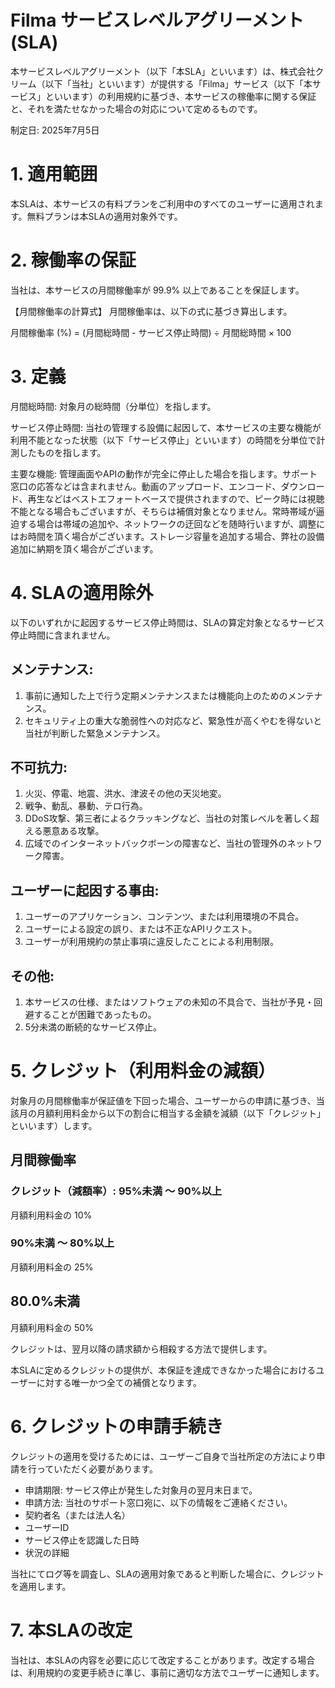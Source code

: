 # Filma サービスレベルアグリーメント (SLA)

本サービスレベルアグリーメント（以下「本SLA」といいます）は、株式会社クリーム（以下「当社」といいます）が提供する「Filma」サービス（以下「本サービス」といいます）の利用規約に基づき、本サービスの稼働率に関する保証と、それを満たせなかった場合の対応について定めるものです。

制定日: 2025年7月5日

# 1. 適用範囲
本SLAは、本サービスの有料プランをご利用中のすべてのユーザーに適用されます。無料プランは本SLAの適用対象外です。

# 2. 稼働率の保証
当社は、本サービスの月間稼働率が 99.9% 以上であることを保証します。

【月間稼働率の計算式】
月間稼働率は、以下の式に基づき算出します。

月間稼働率 (%) = (月間総時間 - サービス停止時間) ÷ 月間総時間 × 100

# 3. 定義
月間総時間: 対象月の総時間（分単位）を指します。

サービス停止時間: 当社の管理する設備に起因して、本サービスの主要な機能が利用不能となった状態（以下「サービス停止」といいます）の時間を分単位で計測したものを指します。

主要な機能: 管理画面やAPIの動作が完全に停止した場合を指します。サポート窓口の応答などは含まれません。動画のアップロード、エンコード、ダウンロード、再生などはベストエフォートベースで提供されますので、ピーク時には視聴不能となる場合もございますが、そちらは補償対象となりません。常時帯域が逼迫する場合は帯域の追加や、ネットワークの迂回などを随時行いますが、調整にはお時間を頂く場合がございます。ストレージ容量を追加する場合、弊社の設備追加に納期を頂く場合がございます。

# 4. SLAの適用除外
以下のいずれかに起因するサービス停止時間は、SLAの算定対象となるサービス停止時間に含まれません。

## メンテナンス:

1. 事前に通知した上で行う定期メンテナンスまたは機能向上のためのメンテナンス。
2. セキュリティ上の重大な脆弱性への対応など、緊急性が高くやむを得ないと当社が判断した緊急メンテナンス。

## 不可抗力:

1. 火災、停電、地震、洪水、津波その他の天災地変。
2. 戦争、動乱、暴動、テロ行為。
3. DDoS攻撃、第三者によるクラッキングなど、当社の対策レベルを著しく超える悪意ある攻撃。
4. 広域でのインターネットバックボーンの障害など、当社の管理外のネットワーク障害。

## ユーザーに起因する事由:

1. ユーザーのアプリケーション、コンテンツ、または利用環境の不具合。
2. ユーザーによる設定の誤り、または不正なAPIリクエスト。
3. ユーザーが利用規約の禁止事項に違反したことによる利用制限。

## その他:

1. 本サービスの仕様、またはソフトウェアの未知の不具合で、当社が予見・回避することが困難であったもの。
2. 5分未満の断続的なサービス停止。

# 5. クレジット（利用料金の減額）

対象月の月間稼働率が保証値を下回った場合、ユーザーからの申請に基づき、当該月の月額利用料金から以下の割合に相当する金額を減額（以下「クレジット」といいます）します。

## 月間稼働率

### クレジット（減額率）: 95%未満 ～ 90%以上

月額利用料金の 10%

### 90%未満 ～ 80%以上

月額利用料金の 25%

## 80.0%未満

月額利用料金の 50%

クレジットは、翌月以降の請求額から相殺する方法で提供します。

本SLAに定めるクレジットの提供が、本保証を達成できなかった場合におけるユーザーに対する唯一かつ全ての補償となります。

# 6. クレジットの申請手続き
クレジットの適用を受けるためには、ユーザーご自身で当社所定の方法により申請を行っていただく必要があります。

- 申請期限: サービス停止が発生した対象月の翌月末日まで。
- 申請方法: 当社のサポート窓口宛に、以下の情報をご連絡ください。
- 契約者名（または法人名）
- ユーザーID
- サービス停止を認識した日時
- 状況の詳細

当社にてログ等を調査し、SLAの適用対象であると判断した場合に、クレジットを適用します。

# 7. 本SLAの改定
当社は、本SLAの内容を必要に応じて改定することがあります。改定する場合は、利用規約の変更手続きに準じ、事前に適切な方法でユーザーに通知します。
